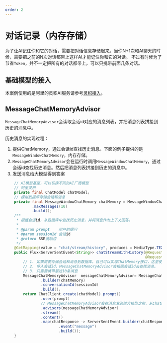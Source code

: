 ```yaml
---
order: 2
---
```

# 对话记录（内存存储）

为了让AI记住你和它的对话，需要把对话信息存储起来。当你N+1次和AI聊天的时候，需要把之前的N次对话都带上这样AI才能记住你和它的对话。
不过有时候为了节省`Token`，并不一定把所有的对话都带上，可以只携带前面几条对话。

## 基础模型的接入

本案例使用的是阿里的灵积AI服务请参考[灵积接入](../config/dash-scope.md)。

## MessageChatMemoryAdvisor

`MessageChatMemoryAdvisor`会读取会话id对应的消息列表，并把消息列表拼接到历史的消息中。

历史消息的实现过程：

1. 提供ChatMemory，通过会话id查找历史消息。下面的例子提供的是`MessageWindowChatMemory`，内存存储。
2. `MessageChatMemoryAdvisor`会在运行时调用`MessageWindowChatMemory`，通过会话id查找历史消息。然后把消息列表拼接到历史的消息中。
3. 发送消息给大模型得到答案

```java
    // AI模型基座，可以切换不同的AI厂商模型
    // 阿里灵积
    private final ChatModel chatModel;
    // 模拟数据库存储会话和消息
    private final MessageWindowChatMemory chatMemory = MessageWindowChatMemory.builder()
            .maxMessages(10)
            .build();
    /**
     * 根据会话id，从数据库中查找历史消息，并将消息作为上下文回答。
     *
     * @param prompt    用户的提问
     * @param sessionId 会话id
     * @return SSE流响应
     */
    @GetMapping(value = "chat/stream/history", produces = MediaType.TEXT_EVENT_STREAM_VALUE)
    public Flux<ServerSentEvent<String>> chatStreamWithHistory(@RequestParam String prompt,
                                                               @RequestParam String sessionId) {
        // 1. 如果需要存储会话和消息到数据库，自己可以实现ChatMemory接口，这里使用InMemoryChatMemory，内存存储。
        // 2. 传入会话id，MessageChatMemoryAdvisor会根据会话id去查找消息。
        // 3. 只需要携带最近10条消息
        MessageChatMemoryAdvisor  messageChatMemoryAdvisor= MessageChatMemoryAdvisor
                .builder(chatMemory)
                .conversationId(sessionId)
                .build();
        return ChatClient.create(chatModel).prompt()
                .user(prompt)
                // MessageChatMemoryAdvisor会在消息发送给大模型之前，从ChatMemory中获取会话的历史消息，然后一起发送给大模型。
                .advisors(messageChatMemoryAdvisor)
                .stream()
                .content()
                .map(chatResponse -> ServerSentEvent.builder(chatResponse)
                        .event("message")
                        .build());
    }
```

